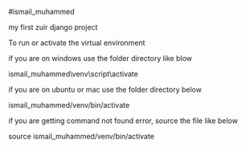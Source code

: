 #ismail_muhammed

my first zuir django project

To run or activate the virtual environment

if you are on windows use the folder directory like blow

ismail_muhammed\venv\script\activate

if you are on ubuntu or mac use the folder directory below

ismail_muhammed/venv/bin/activate

if you are getting command not found error, source the file like below

source ismail_muhammed/venv/bin/activate
